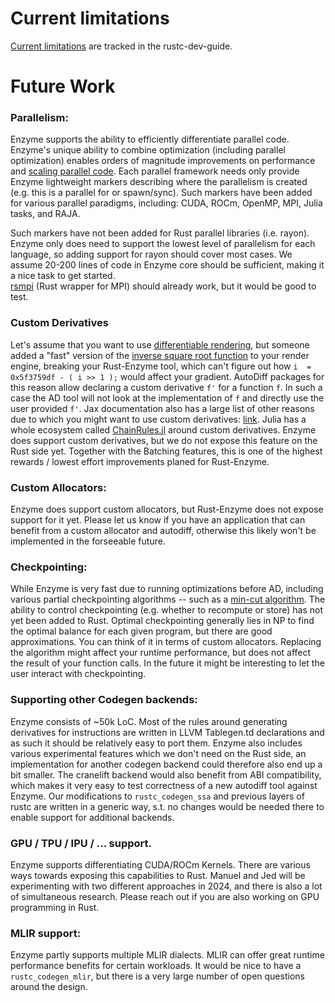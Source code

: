 # Current limitations

[Current limitations](https://rustc-dev-guide.rust-lang.org/autodiff/limitations.html) are tracked in the rustc-dev-guide.


# Future Work


### Parallelism: 
Enzyme supports the ability to efficiently differentiate parallel code. Enzyme's unique ability to combine optimization (including parallel optimization) enables orders of magnitude improvements on performance and [scaling parallel code](https://ieeexplore.ieee.org/document/10046093). Each parallel framework needs only provide Enzyme lightweight markers describing where the parallelism is created (e.g. this is a parallel for or spawn/sync). Such markers have been added for various parallel paradigms, including: CUDA, ROCm, OpenMP, MPI, Julia tasks, and RAJA.

Such markers have not been added for Rust parallel libraries (i.e. rayon). Enzyme only does need to support the lowest level of parallelism for each language, 
so adding support for rayon should cover most cases. We assume 20-200 lines of code in 
Enzyme core should be sufficient, making it a nice task to get started.  
[rsmpi](https://github.com/rsmpi/rsmpi) (Rust wrapper for MPI) should already work, but it would be good to test.

### Custom Derivatives
Let's assume that you want to use [differentiable rendering](https://arxiv.org/abs/2006.12057), 
but someone added a "fast" version of the [inverse square root function](https://en.wikipedia.org/wiki/Fast_inverse_square_root#Overview_of_the_code) to your render engine, 
breaking your Rust-Enzyme tool, which can't figure out how `i  = 0x5f3759df - ( i >> 1 );` would affect your gradient. 
AutoDiff packages for this reason allow declaring a custom derivative `f'` for a function `f`. 
In such a case the AD tool will not look at the implementation of `f` and directly use the user provided `f'`. 
Jax documentation also has a large list of other reasons due to which you might want to use custom derivatives: [link](https://jax.readthedocs.io/en/latest/notebooks/Custom_derivative_rules_for_Python_code.html).
Julia has a whole ecosystem called [ChainRules.jl](https://juliadiff.org/ChainRulesCore.jl/stable/) around custom derivatives. 
Enzyme does support custom derivatives, but we do not expose this feature on the Rust side yet.
Together with the Batching features, this is one of the highest rewards / lowest effort improvements planed for Rust-Enzyme.


### Custom Allocators: 
Enzyme does support custom allocators, but Rust-Enzyme does not expose support for it yet. 
Please let us know if you have an application that can benefit from a custom allocator and autodiff,
otherwise this likely won't be implemented in the forseeable future.

### Checkpointing:
While Enzyme is very fast due to running optimizations before AD, including various partial checkpointing algorithms -- such as a [min-cut algorithm](https://dl.acm.org/doi/abs/10.1145/3458817.3476165). The ability to control checkpointing (e.g. whether to recompute or store) has not yet been added to Rust. Optimal checkpointing generally lies in NP to find the optimal balance for each given program, but there are good approximations. You can think of it in terms of custom allocators. Replacing the algorithm might affect your runtime performance, but does not affect the result of your function calls. In the future it might be interesting to let the user interact with checkpointing.

### Supporting other Codegen backends:
Enzyme consists of ~50k LoC. Most of the rules around generating derivatives for instructions are written in LLVM Tablegen.td declarations and as such it should be relatively easy to port them. Enzyme also includes various experimental features which we don't need on the Rust side, an implementation for another codegen backend could therefore also end up a bit smaller.
The cranelift backend would also benefit from ABI compatibility, which makes it very easy to test correctness of a new autodiff tool against Enzyme. Our modifications to `rustc_codegen_ssa` and previous layers of rustc are written in a generic way, s.t. no changes would be needed there to enable support for additional backends.

### GPU / TPU / IPU / ... support.
Enzyme supports differentiating CUDA/ROCm Kernels. 
There are various ways towards exposing this capabilities to Rust.
Manuel and Jed will be experimenting with two different approaches in 2024,
and there is also a lot of simultaneous research. Please reach out if 
you are also working on GPU programming in Rust.

### MLIR support:
Enzyme partly supports multiple MLIR dialects. MLIR can offer great runtime
performance benefits for certain workloads. It would be nice to have a 
`rustc_codegen_mlir`, but there is a very large number of open questions around the design.
